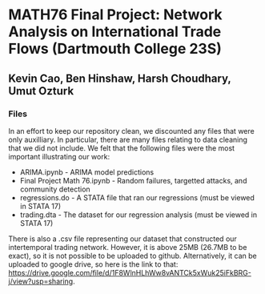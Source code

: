 # MATH76 Final Project: Network Analysis on International Trade Flows (Dartmouth College 23S)
## Kevin Cao, Ben Hinshaw, Harsh Choudhary, Umut Ozturk

### Files
In an effort to keep our repository clean, we discounted any files that were only auxilliary. In particular, there are many files relating to data cleaning that we did not include. We felt that the following files were the most important illustrating our work: 
* ARIMA.ipynb - ARIMA model predictions 
* Final Project Math 76.ipynb - Random failures, targetted attacks, and community detection
* regressions.do - A STATA file that ran our regressions (must be viewed in STATA 17)
* trading.dta - The dataset for our regression analysis (must be viewed in STATA 17)

There is also a .csv file representing our dataset that constructed our intertemporal trading network. However, it is above 25MB (26.7MB to be exact), so it is not possible to be uploaded to github. Alternatively, it can be uploaded to google drive, so here is the link to that: https://drive.google.com/file/d/1F8WlnHLhWw8vANTCk5xWuk25iFkBRG-j/view?usp=sharing. 
